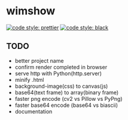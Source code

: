 # wimshow
[![code style: prettier](https://img.shields.io/badge/code_style-prettier-ff69b4.svg?style=flat-square)](https://github.com/prettier/prettier)
[![code style: black](https://img.shields.io/badge/code_style-black-black?style=flat-square)](https://github.com/psf/black)

## TODO
- better project name
- confirm render completed in browser
- serve http with Python(http.server)
- minify .html
- background-image(css) to canvas(js)
- base64(text frame) to array(binary frame)
- faster png encode (cv2 vs Pillow vs PyPng)
- faster base64 encode (base64 vs biascii)
- documentation
